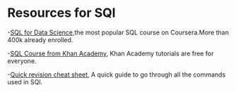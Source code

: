 # Resources for SQl

-[SQL for Data Science](https://www.coursera.org/learn/sql-for-data-science),the most popular SQL course on Coursera.More than 400k already enrolled.

-[SQL Course from Khan Academy](https://www.khanacademy.org/computing/computer-programming/sql), Khan Academy tutorials are free for everyone.

-[Quick revision cheat sheet](file:///C:/Users/1234/Downloads/SodaPDF-converted-SQL.pdf), A quick guide to go through all the commands used in SQl.